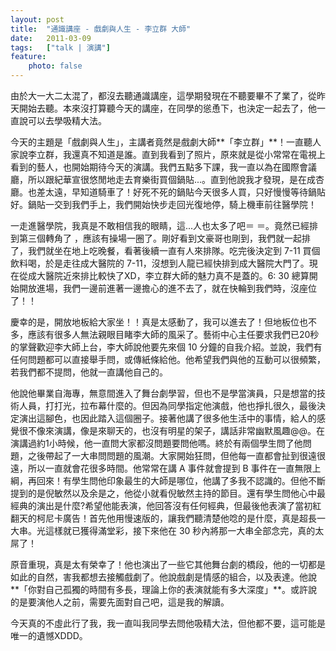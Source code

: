 ```yaml
---
layout: post
title:  "通識講座 - 戲劇與人生 - 李立群 大師"
date:   2011-03-09
tags:   ["talk | 演講"]
feature:
    photo: false
---
```


由於大一大二太混了，都沒去聽通識講座，這學期發現在不聽要畢不了業了，從昨天開始去聽。本來沒打算聽今天的講座，在同學的慫恿下，也決定一起去了，他一直說可以去學吸精大法。

今天的主題是「戲劇與人生」，主講者竟然是戲劇大師**「李立群」**！一直聽人家說李立群，我還真不知道是誰。直到我看到了照片，原來就是從小常常在電視上看到的藝人，也開始期待今天的演講。我們五點多下課，我一直以為在國際會議廳，所以跟紀華宣很悠閒地走去育樂街買個鍋貼...。直到他說我才發現，是在成杏廳。也差太遠，早知道騎車了！好死不死的鍋貼今天很多人買，只好慢慢等待鍋貼好。鍋貼一交到我們手上，我們開始快步走回光復地停，騎上機車前往醫學院！

一走進醫學院，我真是不敢相信我的眼睛，這...人也太多了吧＝ ＝。竟然已經排到第三個轉角了 ，應該有操場一圈了。剛好看到文豪哥也剛到，我們就一起排了，我們就坐在地上吃晚餐，看著後續一直有人來排隊。吃完後決定到 7-11 買個飲料喝，於是走往成大醫院的 7-11，沒想到人龍已經快排到成大醫院大門了。現在從成大醫院近來排比較快了XD，李立群大師的魅力真不是蓋的。6: 30 總算開始開放進場，我們一邊前進著一邊擔心的進不去了，就在快輪到我們時，沒座位了！！

慶幸的是，開放地板給大家坐！！真是太感動了，我可以進去了！但地板位也不多，應該有很多人無法親眼目睹李大師的風采了。藝術中心主任要求我們已20秒的掌聲歡迎李大師上台，李大師說他要先來個 10 分鐘的自我介紹。並說，我們有任何問題都可以直接舉手問，或傳紙條給他。他希望我們與他的互動可以很頻繁，若我們都不提問，他就一直講他自己的。

他說他畢業自海專，無意間進入了舞台劇學習，但也不是學當演員，只是想當的技術人員，打打光，拉布幕什麼的。但因為同學指定他演戲，他也掙扎很久，最後決定演出這腳色，也因此踏入這個圈子。接著他講了很多他生活中的事情，給人的感覺很不像來演講，像是來聊天的，也沒有明星的架子，講話非常幽默風趣@@。在演講過約1小時候，他一直問大家都沒問題要問他嗎。終於有兩個學生問了他問題，之後帶起了一大串問問題的風潮。大家開始狂問，但他每一直都會扯到很遠很遠，所以一直就會花很多時間。他常常在講 A 事件就會提到 B 事件在一直無限上綱，再回來！有學生問他印象最生的大師是哪位，他講了多我不認識的。但他不斷提到的是倪敏然以及余是之，他從小就看倪敏然主持的節目。還有學生問他心中最經典的演出是什麼?希望他能表演，他回答沒有任何經典，但最後他表演了當初紅翻天的柯尼卡廣告！首先他用慢速版的，讓我們聽清楚他唸的是什麼，真是超長一大串。光這樣就已獲得滿堂彩，接下來他在 30 秒內將那一大串全部念完，真的太屌了！

原音重現，真是太有榮幸了！他也演出了一些它其他舞台劇的橋段，他的一切都是如此的自然，害我都想去接觸戲劇了。他說戲劇是情感的組合，以及表達。他說**「你對自己孤獨的時間有多長，理論上你的表演就能有多大深度」**。或許說的是要演他人之前，需要先面對自己吧，這是我的解讀。

今天真的不虛此行了我，我一直叫我同學去問他吸精大法，但他都不要，這可能是唯一的遺憾XDDD。
